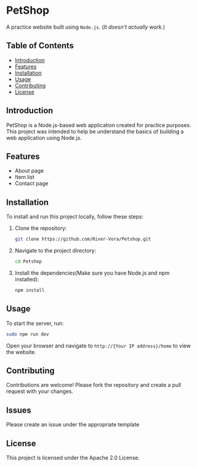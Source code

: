 # PetShop

A practice website built using `Node.js`. (*It doesn't actually work.*)

## Table of Contents
- [Introduction](#introduction)
- [Features](#features)
- [Installation](#installation)
- [Usage](#usage)
- [Contributing](#contributing)
- [License](#license)

## Introduction
PetShop is a Node.js-based web application created for practice purposes. This project was intended to help be understand the basics of building a web application using Node.js.

## Features
- About page
- Item list
- Contact page

## Installation
To install and run this project locally, follow these steps:

1. Clone the repository:
    ```bash
    git clone https://github.com/River-Vora/Petshop.git
    ```
2. Navigate to the project directory:
    ```bash
    cd Petshop
    ```
3. Install the dependencies(Make sure you have Node.js and npm installed):
    ```bash
    npm install
    ```

## Usage
To start the server, run:
```bash
sudo npm run dev
```
Open your browser and navigate to `http://{Your IP address}/home` to view the website.

## Contributing
Contributions are welcome! Please fork the repository and create a pull request with your changes.

## Issues
Please create an issue under the appropriate template

## License
This project is licensed under the Apache 2.0 License.
